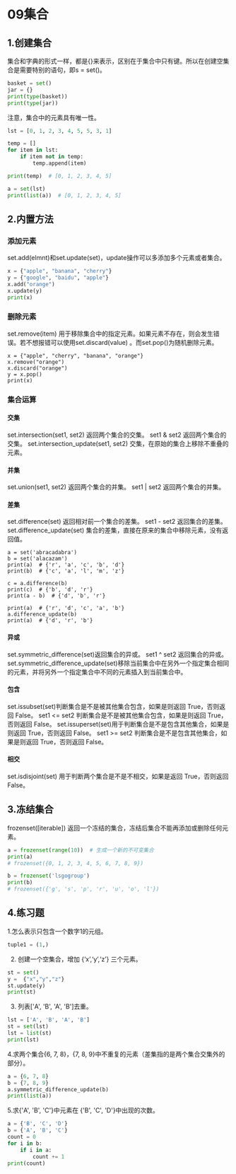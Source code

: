 # 09集合
## 1.创建集合
集合和字典的形式一样，都是{}来表示，区别在于集合中只有键。所以在创建空集合是需要特别的语句，即s = set()。
```python
basket = set()
jar = {}
print(type(basket))
print(type(jar))
```
注意，集合中的元素具有唯一性。
```python
lst = [0, 1, 2, 3, 4, 5, 5, 3, 1]

temp = []
for item in lst:
    if item not in temp:
        temp.append(item)

print(temp)  # [0, 1, 2, 3, 4, 5]

a = set(lst)
print(list(a))  # [0, 1, 2, 3, 4, 5]
```
## 2.内置方法
### 添加元素
set.add(elmnt)和set.update(set)，update操作可以多添加多个元素或者集合。
```python
x = {"apple", "banana", "cherry"}
y = {"google", "baidu", "apple"}
x.add("orange")
x.update(y)
print(x)
```
### 删除元素
set.remove(item) 用于移除集合中的指定元素。如果元素不存在，则会发生错误。若不想报错可以使用set.discard(value) 。而set.pop()为随机删除元素。
```pyhton
x = {"apple", "cherry", "banana", "orange"}
x.remove("orange")
x.discard("orange")
y = x.pop()
print(x)
```
### 集合运算
#### 交集
set.intersection(set1, set2) 返回两个集合的交集。
set1 & set2 返回两个集合的交集。
set.intersection_update(set1, set2) 交集，在原始的集合上移除不重叠的元素。
#### 并集
set.union(set1, set2) 返回两个集合的并集。
set1 | set2 返回两个集合的并集。
#### 差集
set.difference(set) 返回相对前一个集合的差集。
set1 - set2 返回集合的差集。
set.difference_update(set) 集合的差集，直接在原来的集合中移除元素，没有返回值。
```pyhton
a = set('abracadabra')
b = set('alacazam')
print(a)  # {'r', 'a', 'c', 'b', 'd'}
print(b)  # {'c', 'a', 'l', 'm', 'z'}

c = a.difference(b)
print(c)  # {'b', 'd', 'r'}
print(a - b)  # {'d', 'b', 'r'}

print(a)  # {'r', 'd', 'c', 'a', 'b'}
a.difference_update(b)
print(a)  # {'d', 'r', 'b'}
```
#### 异或
set.symmetric_difference(set)返回集合的异或。
set1 ^ set2 返回集合的异或。
set.symmetric_difference_update(set)移除当前集合中在另外一个指定集合相同的元素，并将另外一个指定集合中不同的元素插入到当前集合中。
#### 包含
set.issubset(set)判断集合是不是被其他集合包含，如果是则返回 True，否则返回 False。
set1 <= set2 判断集合是不是被其他集合包含，如果是则返回 True，否则返回 False。
set.issuperset(set)用于判断集合是不是包含其他集合，如果是则返回 True，否则返回 False。
set1 >= set2 判断集合是不是包含其他集合，如果是则返回 True，否则返回 False。
#### 相交
set.isdisjoint(set) 用于判断两个集合是不是不相交，如果是返回 True，否则返回 False。
## 3.冻结集合
frozenset([iterable]) 返回一个冻结的集合，冻结后集合不能再添加或删除任何元素。
```python
a = frozenset(range(10))  # 生成一个新的不可变集合
print(a)  
# frozenset({0, 1, 2, 3, 4, 5, 6, 7, 8, 9})

b = frozenset('lsgogroup')
print(b)  
# frozenset({'g', 's', 'p', 'r', 'u', 'o', 'l'})
```
## 4.练习题
1.怎么表示只包含⼀个数字1的元组。
```python
tuple1 = (1,)
```
2. 创建一个空集合，增加 {‘x’,‘y’,‘z’} 三个元素。
```python
st = set()
y =  {"x","y","z"} 
st.update(y)
print(st)
```
3. 列表['A', 'B', 'A', 'B']去重。
```python
lst = ['A', 'B', 'A', 'B']
st = set(lst)
lst = list(st)
print(lst)
```
4.求两个集合{6, 7, 8}，{7, 8, 9}中不重复的元素（差集指的是两个集合交集外的部分）。
```python
a = {6, 7, 8}
b = {7, 8, 9}
a.symmetric_difference_update(b)
print(list(a))
```
5.求{'A', 'B', 'C'}中元素在 {'B', 'C', 'D'}中出现的次数。
```python
a = {'B', 'C', 'D'}
b = {'A', 'B', 'C'}
count = 0
for i in b:
    if i in a:
        count += 1
print(count)
```